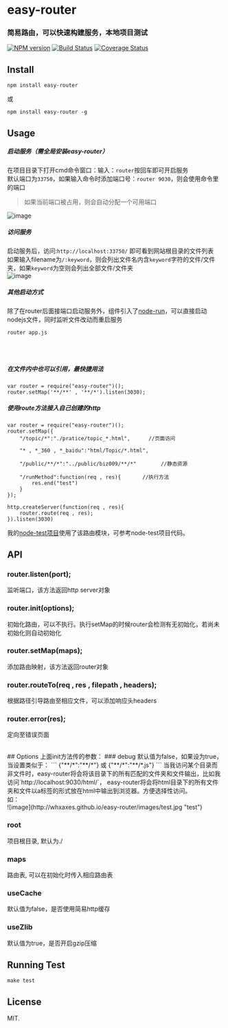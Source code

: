 # easy-router

### 简易路由，可以快速构建服务，本地项目测试

[![NPM version][npm-image]][npm-url]
[![Build Status][travis-image]][travis-url]
[![Coverage Status][coveralls-image]][coveralls-url]

## Install
```
npm install easy-router
```
或
```
npm install easy-router -g
```

## Usage
##### 启动服务（需全局安装easy-router）<br>
在项目目录下打开cmd命令窗口：输入：`router`按回车即可开启服务<br>
默认端口为`33750`，如果输入命令时添加端口号：`router 9030`，则会使用命令里的端口<br>

> 如果当前端口被占用，则会自动分配一个可用端口

![image](http://whxaxes.github.io/easy-router/images/test2.jpg "test")

##### 访问服务
启动服务后，访问:`http://localhost:33750/` 即可看到网站根目录的文件列表<br>
如果输入filename为`/:keyword`，则会列出文件名内含`keyword`字符的文件/文件夹，如果`keyword`为空则会列出全部文件/文件夹<br>
![image](http://whxaxes.github.io/easy-router/images/test4.jpg "test")

##### 其他启动方式
除了在router后面接端口启动服务外，组件引入了[node-run](https://github.com/whxaxes/wheels/tree/master/node-run)，可以直接启动nodejs文件，同时监听文件改动而重启服务<br>
```
router app.js
```
<br><br>
##### 在文件内中也可以引用，最快捷用法
```
var router = require("easy-router")();
router.setMap('**/**' , '**/*').listen(3030);
```
##### 使用route方法接入自己创建的http
```
var router = require("easy-router")();
router.setMap({
    "/topic/*":"./pratice/topic_*.html",      //页面访问

    "* , *_360 , *_baidu":"html/Topic/*.html",

    "/public/**/*":"../public/biz009/**/*"        //静态资源

    "/runMethod":function(req , res){       //执行方法
        res.end("test")
    }
});

http.createServer(function(req , res){
    router.route(req , res);
}).listen(3030)
```

我的[node-test项目](https://github.com/whxaxes/node-test)使用了该路由模块，可参考node-test项目代码。

## API
### router.listen(port);
监听端口，该方法返回http server对象

### router.init(options);
初始化路由，可以不执行。执行setMap的时候router会检测有无初始化，若尚未初始化则自动初始化

### router.setMap(maps);
添加路由映射，该方法返回router对象

### router.routeTo(req , res , filepath , headers);
根据路径引导路由至相应文件，可以添加响应头headers

### router.error(res);
定向至错误页面

<br>
## Options
上面init方法传的参数：
### debug
默认值为false，如果设为true，当设置类似于：
```
{"**/*":"**/*"} 或 {"**/*":"**/*.js"}
```
当我访问某个目录而非文件时，easy-router将会将该目录下的所有匹配的文件夹和文件输出，比如我访问`http://localhost:9030/html/`，
easy-router将会将html目录下的所有文件夹和文件以a标签的形式放在html中输出到浏览器。方便选择性访问。<br>
如：<br>
![image](http://whxaxes.github.io/easy-router/images/test.jpg "test")

### root
项目根目录, 默认为./

### maps
路由表, 可以在初始化时传入相应路由表

### useCache
默认值为false，是否使用简易http缓存

### useZlib
默认值为true，是否开启gzip压缩

## Running Test
```
make test
```

## License

MIT.

[npm-url]: https://npmjs.org/package/easy-router
[npm-image]: http://img.shields.io/npm/v/easy-router.svg?style=flat-square
[travis-url]: https://travis-ci.org/whxaxes/easy-router
[travis-image]: http://img.shields.io/travis/whxaxes/easy-router.svg?style=flat-square
[coveralls-url]: https://coveralls.io/r/whxaxes/easy-router
[coveralls-image]: https://img.shields.io/coveralls/whxaxes/easy-router.svg?style=flat-square

